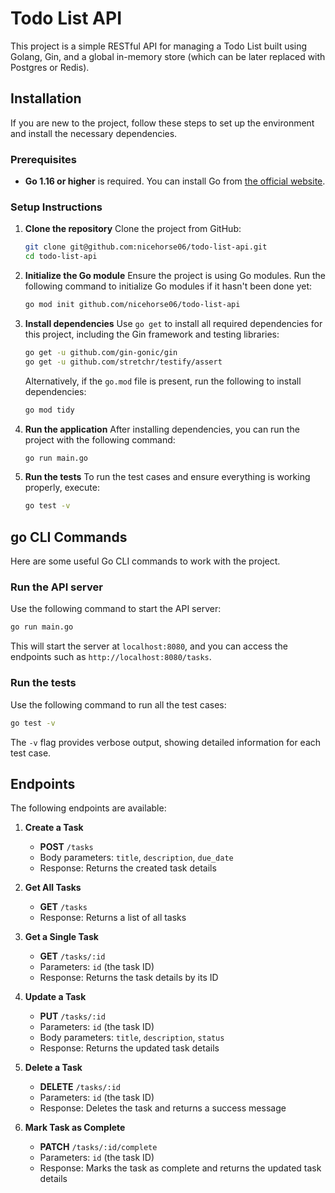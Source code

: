 
# Todo List API

This project is a simple RESTful API for managing a Todo List built using Golang, Gin, and a global in-memory store (which can be later replaced with Postgres or Redis).

## Installation

If you are new to the project, follow these steps to set up the environment and install the necessary dependencies.

### Prerequisites
- **Go 1.16 or higher** is required. You can install Go from [the official website](https://golang.org/dl/).

### Setup Instructions

1. **Clone the repository**
   Clone the project from GitHub:
   ```bash
   git clone git@github.com:nicehorse06/todo-list-api.git
   cd todo-list-api
   ```

2. **Initialize the Go module**
   Ensure the project is using Go modules. Run the following command to initialize Go modules if it hasn't been done yet:
   ```bash
   go mod init github.com/nicehorse06/todo-list-api
   ```

3. **Install dependencies**
   Use `go get` to install all required dependencies for this project, including the Gin framework and testing libraries:
   ```bash
   go get -u github.com/gin-gonic/gin
   go get -u github.com/stretchr/testify/assert
   ```

   Alternatively, if the `go.mod` file is present, run the following to install dependencies:
   ```bash
   go mod tidy
   ```

4. **Run the application**
   After installing dependencies, you can run the project with the following command:
   ```bash
   go run main.go
   ```

5. **Run the tests**
   To run the test cases and ensure everything is working properly, execute:
   ```bash
   go test -v
   ```

## go CLI Commands

Here are some useful Go CLI commands to work with the project.

### Run the API server

Use the following command to start the API server:
```bash
go run main.go
```

This will start the server at `localhost:8080`, and you can access the endpoints such as `http://localhost:8080/tasks`.

### Run the tests

Use the following command to run all the test cases:
```bash
go test -v
```

The `-v` flag provides verbose output, showing detailed information for each test case.

## Endpoints

The following endpoints are available:

1. **Create a Task**
   - **POST** `/tasks`
   - Body parameters: `title`, `description`, `due_date`
   - Response: Returns the created task details

2. **Get All Tasks**
   - **GET** `/tasks`
   - Response: Returns a list of all tasks

3. **Get a Single Task**
   - **GET** `/tasks/:id`
   - Parameters: `id` (the task ID)
   - Response: Returns the task details by its ID

4. **Update a Task**
   - **PUT** `/tasks/:id`
   - Parameters: `id` (the task ID)
   - Body parameters: `title`, `description`, `status`
   - Response: Returns the updated task details

5. **Delete a Task**
   - **DELETE** `/tasks/:id`
   - Parameters: `id` (the task ID)
   - Response: Deletes the task and returns a success message

6. **Mark Task as Complete**
   - **PATCH** `/tasks/:id/complete`
   - Parameters: `id` (the task ID)
   - Response: Marks the task as complete and returns the updated task details
